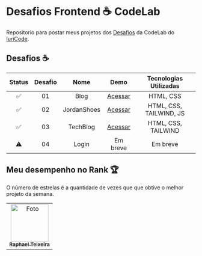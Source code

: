 <h1> Desafios Frontend ☕ CodeLab </h1>
Repositorio para postar meus projetos dos <a href="https://github.com/iuricode/desafios-frontend" target="_blank">Desafios</a> da CodeLab do <a href="https://github.com/iuricode" target="_blank">IuriCode</a>. 

## Desafios ☕

| Status | Desafio | Nome | Demo | Tecnologias Utilizadas
:------: | :-----: | :--: | :--: | :-----:
✅ | 01 | Blog | <a href="https://blog-codelab-rfateixeira.netlify.app/" target="_blank">Acessar</a> | HTML, CSS
✅ | 02 | JordanShoes | <a href="https://jordanshoesstore-codelab-rfateixeira.netlify.app/" target="_blank">Acessar</a> | HTML, CSS, TAILWIND, JS
✅ | 03 | TechBlog | <a href="https://techblog-codelab-rfateixeira.netlify.app/" target="_blank">Acessar</a> | HTML, CSS, TAILWIND
⚠️ | 04 | Login | Em breve | Em breve

## Meu desempenho no Rank 🏆

O número de estrelas é a quantidade de vezes que que obtive o melhor projeto da semana.

<table>
  <tr>
    <td align="center">
      <a href="https://github.com/RFATeixeira" title="Perfil">
        <img src="https://avatars.githubusercontent.com/u/96967125?v=4" width="100px;" alt="Foto"/><br>
        <sub>
          <b>Raphael Teixeira</b>
        </sub>
      </a>
      <br>
      <b></b>
      <b></b>
    </td>
  </tr>
</table>

